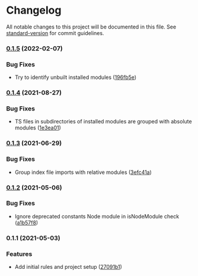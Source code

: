 # Changelog

All notable changes to this project will be documented in this file. See [standard-version](https://github.com/conventional-changelog/standard-version) for commit guidelines.

### [0.1.5](https://github.com/atdrago/import-sort-style-atdrago/compare/v0.1.4...v0.1.5) (2022-02-07)


### Bug Fixes

* Try to identify unbuilt installed modules ([196fb5e](https://github.com/atdrago/import-sort-style-atdrago/commit/196fb5e23f8fe7dca05b1e72143f586fa1d4008a))

### [0.1.4](https://github.com/atdrago/import-sort-style-atdrago/compare/v0.1.3...v0.1.4) (2021-08-27)


### Bug Fixes

* TS files in subdirectories of installed modules are grouped with absolute modules ([1e3ea01](https://github.com/atdrago/import-sort-style-atdrago/commit/1e3ea016b563796a57b218a19fe7aaba3095f9f9))

### [0.1.3](https://github.com/atdrago/import-sort-style-atdrago/compare/v0.1.2...v0.1.3) (2021-06-29)


### Bug Fixes

* Group index file imports with relative modules ([3efc41a](https://github.com/atdrago/import-sort-style-atdrago/commit/3efc41acf2015fcd5a5ff637560d42dea04de862))

### [0.1.2](https://github.com/atdrago/import-sort-style-atdrago/compare/v0.1.1...v0.1.2) (2021-05-06)


### Bug Fixes

* Ignore deprecated constants Node module in isNodeModule check ([a1b57f8](https://github.com/atdrago/import-sort-style-atdrago/commit/a1b57f86fe94a15819ff6771270789bc6dd5466f))

### 0.1.1 (2021-05-03)


### Features

* Add initial rules and project setup ([27091b1](https://github.com/atdrago/import-sort-style-atdrago/commit/27091b1c82028af859998da582c118e10dbed129))
